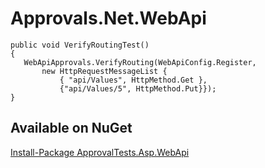 # Approvals.Net.WebApi

```
public void VerifyRoutingTest()
{
   WebApiApprovals.VerifyRouting(WebApiConfig.Register,
       new HttpRequestMessageList { 
           { "api/Values", HttpMethod.Get },
           {"api/Values/5", HttpMethod.Put}});
}
```


Available on NuGet
---
[Install-Package ApprovalTests.Asp.WebApi](http://nuget.org/packages/ApprovalTests.Asp.WebApi)
